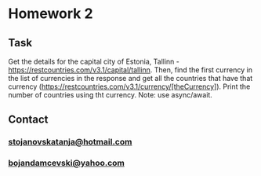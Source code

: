 # Homework 2

## Task
Get the details for the capital city of Estonia, Tallinn - https://restcountries.com/v3.1/capital/tallinn.
Then, find the first currency in the list of currencies in the response and get all the countries that have that
currency (https://restcountries.com/v3.1/currency/[theCurrency]). Print the number of countries using tht currency.
Note: use async/await.

## Contact
### stojanovskatanja@hotmail.com
### bojandamcevski@yahoo.com




